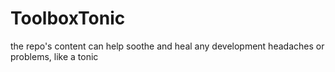 # ToolboxTonic
 the repo's content can help soothe and heal any development headaches or problems, like a tonic
